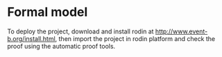 # Formal model
To deploy the project, download and install rodin at http://www.event-b.org/install.html, 
then import the project in rodin platform and check the proof using the automatic proof tools.
